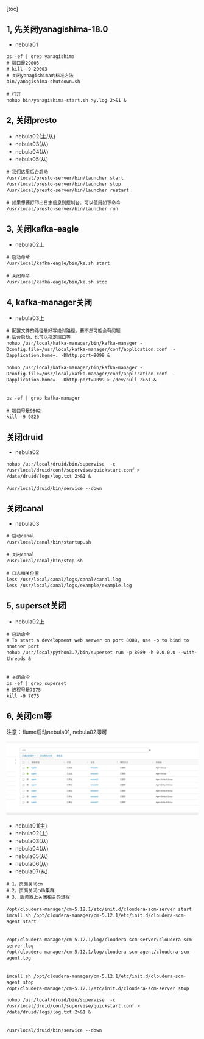 [toc]

## 1, 先关闭yanagishima-18.0

* nebula01

```shell
ps -ef | grep yanagishima
# 端口是29003
# kill -9 29003
# 关闭yanagishima的标准方法
bin/yanagishima-shutdown.sh

# 打开
nohup bin/yanagishima-start.sh >y.log 2>&1 &
```



## 2, 关闭presto

* nebula02(主/从)
* nebula03(从)
* nebula04(从)
* nebula05(从)

```shell
# 我们这里后台启动
/usr/local/presto-server/bin/launcher start
/usr/local/presto-server/bin/launcher stop
/usr/local/presto-server/bin/launcher restart

# 如果想要打印出日志信息到控制台，可以使用如下命令
/usr/local/presto-server/bin/launcher run
```



## 3, 关闭kafka-eagle

* nebula02上

```shell
# 启动命令
/usr/local/kafka-eagle/bin/ke.sh start

# 关闭命令
/usr/local/kafka-eagle/bin/ke.sh stop
```



## 4, kafka-manager关闭

* nebula03上

```shell
# 配置文件的路径最好写绝对路径，要不然可能会有问题
# 后台启动，也可以指定端口等
nohup /usr/local/kafka-manager/bin/kafka-manager -Dconfig.file=/usr/local/kafka-manager/conf/application.conf  -Dapplication.home=. -Dhttp.port=9099 &

nohup /usr/local/kafka-manager/bin/kafka-manager -Dconfig.file=/usr/local/kafka-manager/conf/application.conf  -Dapplication.home=. -Dhttp.port=9099 > /dev/null 2>&1 & 


ps -ef | grep kafka-manager

# 端口号是9802
kill -9 9820
```



## 关闭druid

* nebula02

```shell
nohup /usr/local/druid/bin/supervise  -c /usr/local/druid/conf/supervise/quickstart.conf > /data/druid/logs/log.txt 2>&1 &

/usr/local/druid/bin/service --down
```





## 关闭canal

* nebula03

```shell
# 启动canal
/usr/local/canal/bin/startup.sh

# 关闭canal
/usr/local/canal/bin/stop.sh

# 日志相关位置
less /usr/local/canal/logs/canal/canal.log
less /usr/local/canal/logs/example/example.log
```





## 5, superset关闭

* nebula02上

```shell
# 启动命令
# To start a development web server on port 8088, use -p to bind to another port
nohup /usr/local/python3.7/bin/superset run -p 8089 -h 0.0.0.0 --with-threads &


# 关闭命令
ps -ef | grep superset
# 进程号是7075
kill -9 7075
```



## 6, 关闭cm等

注意：flume启动nebula01, nebula02即可

![image-20200604155218866](assets/image-20200604155218866.png)

* nebula01(主)
* nebula02(主)
* nebula03(从)
* nebula04(从)
* nebula05(从)
* nebula06(从)
* nebula07(从)

```shell
# 1，页面关闭cm
# 2，页面关闭cdh集群
# 3, 服务器上关闭相关的进程

/opt/cloudera-manager/cm-5.12.1/etc/init.d/cloudera-scm-server start
imcall.sh /opt/cloudera-manager/cm-5.12.1/etc/init.d/cloudera-scm-agent start


/opt/cloudera-manager/cm-5.12.1/log/cloudera-scm-server/cloudera-scm-server.log
/opt/cloudera-manager/cm-5.12.1/log/cloudera-scm-agent/cloudera-scm-agent.log


imcall.sh /opt/cloudera-manager/cm-5.12.1/etc/init.d/cloudera-scm-agent stop
/opt/cloudera-manager/cm-5.12.1/etc/init.d/cloudera-scm-server stop
```







```
nohup /usr/local/druid/bin/supervise  -c /usr/local/druid/conf/supervise/quickstart.conf > /data/druid/logs/log.txt 2>&1 &


/usr/local/druid/bin/service --down
```




